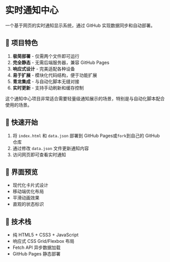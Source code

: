 # 实时通知中心

一个基于网页的实时通知显示系统，通过 GitHub 实现数据同步和自动部署。

## 🌟 项目特色

1. **极简部署** - 仅需两个文件即可运行
2. **完全静态** - 无需后端服务器，兼容 GitHub Pages
3. **响应式设计** - 完美适配各种设备
4. **易于扩展** - 模块化代码结构，便于功能扩展
5. **青龙集成** - 与自动化脚本无缝对接
6. **实时更新** - 支持手动刷新和缓存控制

这个通知中心项目非常适合需要轻量级通知展示的场景，特别是与自动化脚本配合使用的场景。
## 🚀 快速开始

1. 将 `index.html` 和 `data.json` 部署到 GitHub Pages或`fork`到自己的 GitHub 仓库
2. 通过修改 `data.json` 文件更新通知内容
3. 访问网页即可查看实时通知

## 📱 界面预览

- 现代化卡片式设计
- 移动端优化布局
- 平滑动画效果
- 直观的状态标识

## 🔧 技术栈

- 纯 HTML5 + CSS3 + JavaScript
- 响应式 CSS Grid/Flexbox 布局
- Fetch API 异步数据加载
- GitHub Pages 静态部署